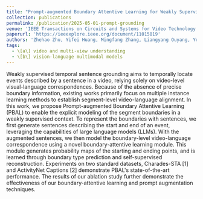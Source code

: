 ```yaml
---
title: "Prompt-augmented Boundary Attentive Learning for Weakly Supervised Temporal Sentence Grounding"
collection: publications
permalink: /publication/2025-05-01-prompt-grounding
venue: 'IEEE Transactions on Circuits and Systems for Video Technology (TCSVT)'
paperurl: 'https://ieeexplore.ieee.org/document/11015819'
authors: 'Zhehao Zhu, Yifei Huang, Mingfang Zhang, Liangyang Ouyang, Yoichi Sato'
tags:
  - \[a\] video and multi-view understanding
  - \[b\] vision-language multimodal models
---
```


Weakly supervised temporal sentence grounding aims to temporally locate events described by a sentence in a video, relying solely on video-level visual-language correspondences. Because of the absence of precise boundary information, existing works primarily focus on multiple instance learning methods to establish segment-level video-language alignment. In this work, we propose Prompt-augmented Boundary Attentive Learning (PBAL) to enable the explicit modeling of the segment boundaries in a weakly supervised context. To represent the boundaries with sentences, we first generate sentences describing the start and end of an event, leveraging the capabilities of large language models (LLMs). With the augmented sentences, we then model the boundary-level video-language correspondence using a novel boundary-attentive learning module. This module generates probability maps of the starting and ending points, and is learned through boundary type prediction and self-supervised reconstruction. Experiments on two standard datasets, Charades-STA [1] and ActivityNet Captions [2] demonstrate PBAL's state-of-the-art performance. The results of our ablation study further demonstrate the effectiveness of our boundary-attentive learning and prompt augmentation techniques.